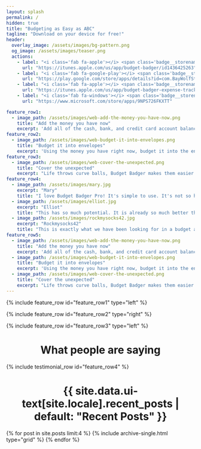 ```yaml
---
layout: splash
permalink: /
hidden: true
title: "Budgeting as Easy as ABC"
tagline: "Download on your device for free!"
header:
  overlay_image: /assets/images/bg-pattern.png
  og_image: /assets/images/teaser.png
  actions:
    - label: "<i class='fab fa-apple'></i> <span class='badge__storename'>App Store</span>"
      url: "https://itunes.apple.com/us/app/budget-badger/id1436425263"
    - label: "<i class='fab fa-google-play'></i> <span class='badge__storename'>Google Play</span>"
      url: "https://play.google.com/store/apps/details?id=com.BayWolfStudios.BudgetBadger"
    - label: "<i class='fab fa-apple'></i> <span class='badge__storename'>Mac App Store</span>"
      url: "https://itunes.apple.com/us/app/budget-badger-expense-tracker/id1462666544?mt=12"
    - label: "<i class='fab fa-windows'></i> <span class='badge__storename'>Microsoft Store</span>"
      url: "https://www.microsoft.com/store/apps/9NPS726FKXTT"

feature_row1:
  - image_path: /assets/images/web-add-the-money-you-have-now.png
    title: "Add the money you have now"
    excerpt: 'Add all of the cash, bank, and credit card account balances in the app to see how much money you have right now'
feature_row2:
  - image_path: /assets/images/web-budget-it-into-envelopes.png
    title: "Budget it into envelopes"
    excerpt: 'Using the money you have right now, budget it into the envelopes based on your priority'
feature_row3:
  - image_path: /assets/images/web-cover-the-unexpected.png
    title: "Cover the unexpected"
    excerpt: "Life throws curve balls, Budget Badger makes them easier to handle by allowing you to adjust your budget on the fly"
feature_row4:
  - image_path: /assets/images/mary.jpg
    excerpt: "Mary"
    title: "I love Budget Badger Pro! It's simple to use. It's not so highly structured --it's MY budget."
  - image_path: /assets/images/elliot.jpg
    excerpt: "Elliot"
    title: "This has so much potential. It is already so much better than the vast majority of others out there."
  - image_path: /assets/images/rockmysocks42.jpg
    excerpt: "Rockmysocks42"
    title: "This is exactly what we have been looking for in a budget app for the last 5 or so years."
feature_row5:
  - image_path: /assets/images/web-add-the-money-you-have-now.png
    title: "Add the money you have now"
    excerpt: 'Add all of the cash, bank, and credit card account balances in the app to see how much money you have right now'
  - image_path: /assets/images/web-budget-it-into-envelopes.png
    title: "Budget it into envelopes"
    excerpt: 'Using the money you have right now, budget it into the envelopes based on your priority'
  - image_path: /assets/images/web-cover-the-unexpected.png
    title: "Cover the unexpected"
    excerpt: "Life throws curve balls, Budget Badger makes them easier to handle by allowing you to adjust your budget on the fly"
---
```


{% include feature_row id="feature_row1" type="left" %}

{% include feature_row id="feature_row2" type="right" %}

{% include feature_row id="feature_row3" type="left" %}

<div class="feature__wrapper" style="border-bottom: 0px;">
    <div class="feature__item--center">
        <div class="archive__item">
            <div class="archive__item-body">
                <h1 class="archive__item-title" style="text-align: center;">What people are saying</h1>
            </div>
        </div>
    </div>
</div>

{% include testimonial_row id="feature_row4" %}

<div class="feature__wrapper" style="border-bottom: 0px;">
    <div class="feature__item--center">
        <div class="archive__item">
            <div class="archive__item-body">
                <h1 class="archive__item-title" style="text-align: center;">{{ site.data.ui-text[site.locale].recent_posts | default: "Recent Posts" }}</h1>
            </div>
        </div>
    </div>
</div>

<div class="grid__wrapper">
  {% for post in site.posts limit:4 %}
    {% include archive-single.html type="grid" %}
  {% endfor %}
</div>
